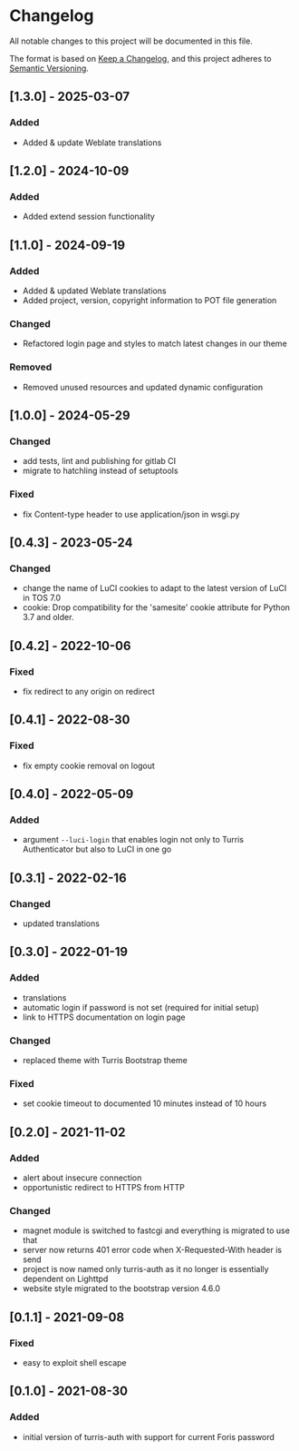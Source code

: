 # Changelog

All notable changes to this project will be documented in this file.

The format is based on [Keep a Changelog](https://keepachangelog.com/en/1.0.0/),
and this project adheres to [Semantic Versioning](https://semver.org/spec/v2.0.0.html).

## [1.3.0] - 2025-03-07

### Added

-   Added & update Weblate translations

## [1.2.0] - 2024-10-09

### Added

-   Added extend session functionality

## [1.1.0] - 2024-09-19

### Added

-   Added & updated Weblate translations
-   Added project, version, copyright information to POT file generation

### Changed

-   Refactored login page and styles to match latest changes in our theme

### Removed

-   Removed unused resources and updated dynamic configuration

## [1.0.0] - 2024-05-29

### Changed

-   add tests, lint and publishing for gitlab CI
-   migrate to hatchling instead of setuptools

### Fixed

-   fix Content-type header to use application/json in wsgi.py

## [0.4.3] - 2023-05-24

### Changed

-   change the name of LuCI cookies to adapt to the latest version of LuCI in TOS 7.0
-   cookie: Drop compatibility for the 'samesite' cookie attribute for Python 3.7 and older.

## [0.4.2] - 2022-10-06

### Fixed

-   fix redirect to any origin on redirect

## [0.4.1] - 2022-08-30

### Fixed

-   fix empty cookie removal on logout

## [0.4.0] - 2022-05-09

### Added

-   argument `--luci-login` that enables login not only to Turris Authenticator
    but also to LuCI in one go

## [0.3.1] - 2022-02-16

### Changed

-   updated translations

## [0.3.0] - 2022-01-19

### Added

-   translations
-   automatic login if password is not set (required for initial setup)
-   link to HTTPS documentation on login page

### Changed

-   replaced theme with Turris Bootstrap theme

### Fixed

-   set cookie timeout to documented 10 minutes instead of 10 hours

## [0.2.0] - 2021-11-02

### Added

-   alert about insecure connection
-   opportunistic redirect to HTTPS from HTTP

### Changed

-   magnet module is switched to fastcgi and everything is migrated to use that
-   server now returns 401 error code when X-Requested-With header is send
-   project is now named only turris-auth as it no longer is essentially dependent
    on Lighttpd
-   website style migrated to the bootstrap version 4.6.0

## [0.1.1] - 2021-09-08

### Fixed

-   easy to exploit shell escape

## [0.1.0] - 2021-08-30

### Added

-   initial version of turris-auth with support for current Foris password
